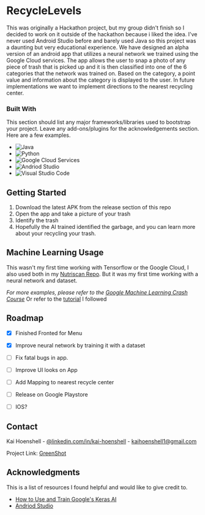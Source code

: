 # RecycleLevels

This was originally a Hackathon project, but my group didn't finish so I decided to work on it outside of the hackathon because i liked the idea. I've never used Android Studio before and barely used Java so this project was a daunting but very educational experience. We have designed an alpha version of an android app that utilizes a neural network we trained using the Google Cloud services.
The app  allows the user to snap a photo of any piece of trash that is picked up and it is then classified into one of the 6 categories that the network was trained on. Based on the category, a point value and information about the category is displayed to the user. In future implementations we want to implement directions to the nearest recycling center.

### Built With

This section should list any major frameworks/libraries used to bootstrap your project. Leave any add-ons/plugins for the acknowledgements section. Here are a few examples.

* <a target="_blank"><img alt="Java" src="https://img.shields.io/badge/Java-ED8B00?style=for-the-badge&logo=java&logoColor=white"/></a> 
* <a target="_blank"><img alt="Python" src="https://img.shields.io/badge/Python-3776AB?style=for-the-badge&logo=python&logoColor=white"/></a> 
* <a target="_blank"><img alt="Google Cloud Services" src="https://img.shields.io/badge/Google_Cloud-4285F4?style=for-the-badge&logo=google-cloud&logoColor=white"/></a> 
* <a target="_blank"><img alt="Andriod Studio" src="https://img.shields.io/badge/Android_Studio-3DDC84?style=for-the-badge&logo=android-studio&logoColor=white"/></a> 
* <a target="_blank"><img alt="Visual Studio Code" src="https://img.shields.io/badge/Visual_Studio_Code-0078D4?style=for-the-badge&logo=visual%20studio%20code&logoColor=white"/></a> 


<!-- GETTING STARTED -->
## Getting Started

1. Download the latest APK from the release section of this repo
2. Open the app and take a picture of your trash
3. Identify the trash
4. Hopefully the AI trained identified the garbage, and you can learn more about your recycling your trash.

<!-- USAGE EXAMPLES -->
## Machine Learning Usage

This wasn't my first time working with Tensorflow or the Google Cloud, I also used both in my [Nutriscan Repo](https://github.com/KaaiiH/NutriScan). But it was my first time working with a neural network and dataset. 

_For more examples, please refer to the [Google Machine Learning Crash Course](https://developers.google.com/machine-learning/crash-course/introduction-to-neural-networks/video-lecture)_ 
Or refer to the [tutorial](https://cloud.google.com/ai-platform/docs/getting-started-keras) I followed


<!-- ROADMAP -->
## Roadmap

- [x] Finished Fronted for Menu
- [x] Improve neural network by training it with a dataset
- [ ] Fix fatal bugs in app.
- [ ] Improve UI looks on App
- [ ] Add Mapping to nearest recycle center
- [ ] Release on Google Playstore
- [ ] IOS?


<!-- CONTACT -->
## Contact

Kai Hoenshell - [@linkedin.com/in/kai-hoenshell](https://www.linkedin.com/in/kai-hoenshell/) - kaihoenshell1@gmail.com

Project Link: [GreenShot](https://github.com/KaaiiH/RecycleLevels)

<!-- ACKNOWLEDGMENTS -->
## Acknowledgments

This is a list of resources I found helpful and would like to give credit to.

* [How to Use and Train Google's Keras AI](https://cloud.google.com/ai-platform/docs/getting-started-keras)
* [Andriod Studio](https://developer.android.com/studio)

